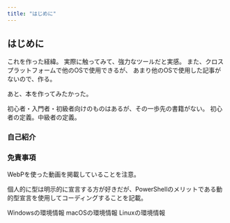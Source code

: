 ```yaml
---
title: "はじめに"
---
```

## はじめに

これを作った経緯。
実際に触ってみて、強力なツールだと実感。
また、クロスプラットフォームで他のOSで使用できるが、
あまり他のOSで使用した記事がないので、作る。

あと、本を作ってみたかった。

初心者・入門者・初級者向けのものはあるが、その一歩先の書籍がない。
初心者の定義。中級者の定義。

### 自己紹介

### 免責事項

WebPを使った動画を掲載していることを注意。

個人的に型は明示的に宣言する方が好きだが、PowerShellのメリットである動的型宣言を使用してコーディングすることを記載。

Windowsの環境情報
macOSの環境情報
Linuxの環境情報
